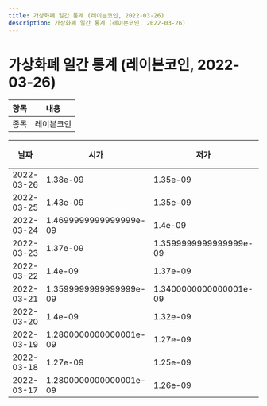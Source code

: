 ```yaml
---
title: 가상화폐 일간 통계 (레이븐코인, 2022-03-26)
description: 가상화폐 일간 통계 (레이븐코인, 2022-03-26)
---
```


가상화폐 일간 통계 (레이븐코인, 2022-03-26)
===

|항목|내용|
|--|--|
|종목|레이븐코인||마켓|BTC-RVN||종류|일 단위 캔들||기간|2022-03-17T09:00:00 - 2022-03-26T09:00:00|

|날짜|시가|저가|고가|종가|비고|
|--|--|--|--|--|--|
|2022-03-26|1.38e-09|1.35e-09|1.39e-09|1.37e-09|    |
|2022-03-25|1.43e-09|1.35e-09|1.44e-09|1.38e-09|    |
|2022-03-24|1.4699999999999999e-09|1.4e-09|1.4699999999999999e-09|1.43e-09|    |
|2022-03-23|1.37e-09|1.3599999999999999e-09|1.5299999999999999e-09|1.4699999999999999e-09|    |
|2022-03-22|1.4e-09|1.37e-09|1.44e-09|1.38e-09|    |
|2022-03-21|1.3599999999999999e-09|1.3400000000000001e-09|1.43e-09|1.4e-09|    |
|2022-03-20|1.4e-09|1.32e-09|1.43e-09|1.3599999999999999e-09|    |
|2022-03-19|1.2800000000000001e-09|1.27e-09|1.49e-09|1.4e-09|    |
|2022-03-18|1.27e-09|1.25e-09|1.2800000000000001e-09|1.2800000000000001e-09|    |
|2022-03-17|1.2800000000000001e-09|1.26e-09|1.2899999999999999e-09|1.2800000000000001e-09|    |
